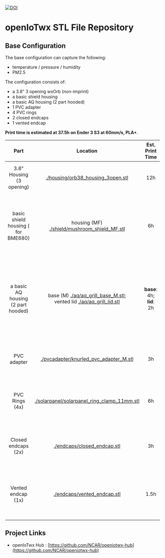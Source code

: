 [![DOI](https://zenodo.org/badge/DOI/10.5281/zenodo.8400556.svg)](https://doi.org/10.5281/zenodo.8400556)

# openIoTwx STL File Repository

## Base Configuration

The base configuration can capture the following:

* temperature / pressure / humidity
* PM2.5

The configuration consists of:

* a 3.8" 3 opening wxOrb (non-imprint)
* a basic shield housing 
* a basic AQ housing (2 part hooded)
* 1 PVC adapter
* 4 PVC rings
* 2 closed endcaps
* 1 vented endcap

**Print time is estimated at 37.5h on Ender 3 S3 at 60mm/s, PLA+**.

| Part | Location | Est. Print Time | Notes | 
|:---:| :---: | :--: | :-- |
| 3.8" Housing (3 opening) | [./housing/orb38_housing_3open.stl](./housing/orb38_housing_3open.stl) | 12h | 20-25% infill; positioned thread side down |
| basic shield housing ( for BME680) | housing (MF) [./shield/mushroom_shield_MF.stl](./shield/mushroom_shield_MF.stl) | 6h | print cup side up / (M) thread down; use limited support to end of thread for stability; 25% infill |
|a basic AQ housing (2 part hooded) | base (M) [./aq/aq_grill_base_M.stl](./aq/aq_grill_base_M.stl); <br/>vented lid [./aq/aq_grill_lid.stl](./aq/aq_grill_lid.stl)  | **base**: 4h; **lid**: 2h | **base**: print on side with tree support (@2% infill), 20-25% infill everywhere else; **lid**: print grill side down, 20-25% infill  |
| PVC adapter | [./pvcadapter/knurled_pvc_adapter_M.stl](./pvcadapter/knurled_pvc_adapter_M.stl) | 3h | print thread side up, 30-40% infill for maximum strength |
| PVC Rings (4x) | [./solarpanel/solarpanel_ring_clamp_11mm.stl](./solarpanel/solarpanel_ring_clamp_11mm.stl) | 6h | print flat side to plate, 30-40% infill for maximum strength |
| Closed endcaps (2x) | [./endcaps/closed_endcap.stl](./endcaps/closed_endcap.stl) | 3h | flat (cap) side to plate, 30-40% infill for maximum strength |
| Vented endcap (1x) | [./endcaps/vented_endcap.stl](./endcaps/vented_endcap.stl) | 1.5h | flat (vented) side to plate, 30-40% infill for maximum strength |


## Project Links

* openIoTwx Hub :  [https://github.com/NCAR/openiotwx-hub](https://github.com/NCAR/openiotwx-hub)